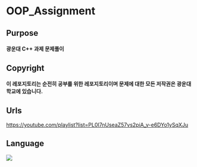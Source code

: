 # OOP_Assignment
## Purpose
#### 광운대 C++ 과제 문제풀이
## Copyright
#### 이 레포지토리는 순전히 공부를 위한 레포지토리이며 문제에 대한 모든 저작권은 광운대학교에 있습니다.
## Urls
https://youtube.com/playlist?list=PL0I7nUseaZ57vs2piA_v-e6DYo1ySqXJu
## Language
<div>
<img src="https://img.shields.io/badge/C++-00599C?style=flat&logo=C++&logoColor=white"/>
</div>
